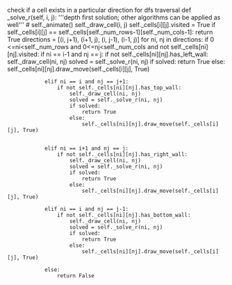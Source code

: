 check if a cell exists in a particular direction for dfs traversal 
    def _solve_r(self, i, j):
        '''depth first solution; other algorithms can be applied as well'''
        # self._animate()
        self._draw_cell(i, j)
        self._cells[i][j].visited = True
        if self._cells[i][j] == self._cells[self._num_rows-1][self._num_cols-1]:
            return True
        directions = [(i, j+1), (i+1, j), (i, j-1), (i-1, j)]
        for ni, nj in directions:
            if 0 <=ni<self._num_rows and 0<=nj<self._num_cols and not self._cells[ni][nj].visited:
                if ni == i-1 and nj == j:
                    if not self._cells[ni][nj].has_left_wall:
                        self._draw_cell(ni, nj)
                        solved = self._solve_r(ni, nj)
                        if solved:
                            return True
                        else:
                            self._cells[ni][nj].draw_move(self._cells[i][j], True)

                
                elif ni == i and nj == j+1:
                    if not self._cells[ni][nj].has_top_wall:
                        self._draw_cell(ni, nj)
                        solved = self._solve_r(ni, nj)
                        if solved:
                            return True
                        else:
                            self._cells[ni][nj].draw_move(self._cells[i][j], True)

                
                elif ni == i+1 and nj == j:
                    if not self._cells[ni][nj].has_right_wall:
                        self._draw_cell(ni, nj)
                        solved = self._solve_r(ni, nj)
                        if solved:
                            return True
                        else:
                            self._cells[ni][nj].draw_move(self._cells[i][j], True)
                
                elif ni == i and nj == j-1:
                    if not self._cells[ni][nj].has_bottom_wall:
                        self._draw_cell(ni, nj)
                        solved = self._solve_r(ni, nj)
                        if solved:
                            return True
                        else:
                            self._cells[ni][nj].draw_move(self._cells[i][j], True)
                
                else:
                    return False